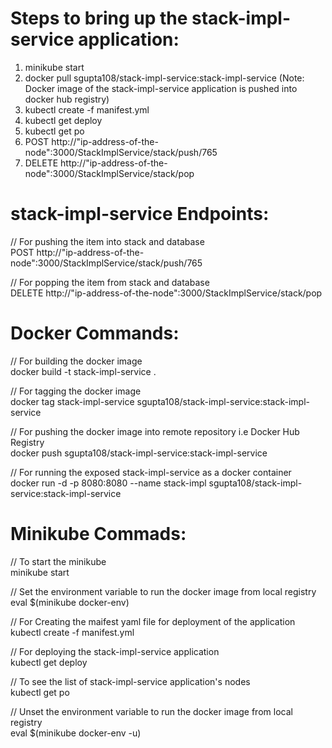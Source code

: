 
# Steps to bring up the stack-impl-service application:

1) minikube start
2) docker pull sgupta108/stack-impl-service:stack-impl-service (Note: Docker image of the stack-impl-service application is pushed into docker hub registry)
3) kubectl create -f manifest.yml
4) kubectl get deploy
5) kubectl get po
6) POST http://"ip-address-of-the-node":3000/StackImplService/stack/push/765
7) DELETE http://"ip-address-of-the-node":3000/StackImplService/stack/pop


# stack-impl-service Endpoints:

// For pushing the item into stack and database\
POST http://"ip-address-of-the-node":3000/StackImplService/stack/push/765

// For popping the item from stack and database\
DELETE http://"ip-address-of-the-node":3000/StackImplService/stack/pop


# Docker Commands:

// For building the docker image\
docker build -t stack-impl-service .

// For tagging the docker image\
docker tag stack-impl-service sgupta108/stack-impl-service:stack-impl-service

// For pushing the docker image into remote repository i.e Docker Hub Registry\
docker push sgupta108/stack-impl-service:stack-impl-service

// For running the exposed stack-impl-service as a docker container\
docker run -d -p 8080:8080 --name stack-impl sgupta108/stack-impl-service:stack-impl-service

# Minikube Commads:

// To start the minikube\
minikube start

// Set the environment variable to run the docker image from local registry\
eval $(minikube docker-env)

// For Creating the maifest yaml file for deployment of the application\
kubectl create -f manifest.yml

// For deploying the stack-impl-service application\
kubectl get deploy

// To see the list of stack-impl-service application's nodes\
kubectl get po

// Unset the environment variable to run the docker image from local registry\
eval $(minikube docker-env -u)

